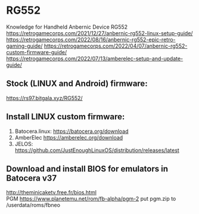 # RG552
Knowledge for Handheld Anbernic Device RG552  
https://retrogamecorps.com/2021/12/27/anbernic-rg552-linux-setup-guide/  
https://retrogamecorps.com/2022/08/16/anbernic-rg552-epic-retro-gaming-guide/ 
https://retrogamecorps.com/2022/04/07/anbernic-rg552-custom-firmware-guide/  
https://retrogamecorps.com/2022/07/13/amberelec-setup-and-update-guide/  

## Stock (LINUX and Android) firmware:  
https://rs97.bitgala.xyz/RG552/  

## Install LINUX custom firmware:   
1. Batocera.linux: https://batocera.org/download  
2. AmberElec https://amberelec.org/download  
3. JELOS: https://github.com/JustEnoughLinuxOS/distribution/releases/latest  

## Download and install BIOS for emulators in Batocera v37  
http://theminicaketv.free.fr/bios.html  
PGM https://www.planetemu.net/rom/fb-alpha/pgm-2 put pgm.zip to /userdata/roms/fbneo  

